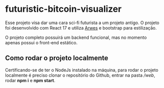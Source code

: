 # futuristic-bitcoin-visualizer

Esse projeto visa dar uma cara sci-fi futurista a um projeto antigo.
O projeto foi desenvolvido com React 17 e utiliza [Arwes](https://arwes.dev/) e bootstrap para estilização.

O projeto completo possuirá um backend funcional, mas no momento apenas possui o front-end estático.

## Como rodar o projeto localmente

Certificando-se de ter o NodeJs instalado na máquina, para rodar o projeto localmente é preciso clonar o repositório do Github, entrar na pasta _/web_, rodar **npm i** e **npm start**.